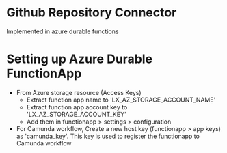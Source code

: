 # Github Repository Connector

Implemented in azure durable functions


#  Setting up Azure Durable FunctionApp

- From Azure storage resource (Access Keys)
    - Extract function app name to 'LX_AZ_STORAGE_ACCOUNT_NAME' 
    - Extract function app account key to 'LX_AZ_STORAGE_ACCOUNT_KEY'
    - Add them in functionapp > settings > configuration
- For Camunda workflow, Create a new host key (functionapp > app keys) as 'camunda_key'.
  This key is used to register the functionapp to Camunda workflow 
